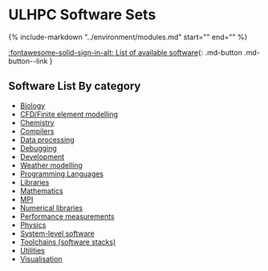 # ULHPC Software Sets

{%
   include-markdown "../environment/modules.md"
   start="<!--swsets-versionning-start-->"
   end="<!--swsets-versionning-end-->"
%}

[:fontawesome-solid-sign-in-alt: List of available software](../software/swsets/all_softwares.md){: .md-button .md-button--link }

## Software List By category

- [Biology](../software/swsets/bio.md)
- [CFD/Finite element modelling](../software/swsets/cae.md)
- [Chemistry](../software/swsets/chem.md)
- [Compilers](../software/swsets/compiler.md)
- [Data processing](../software/swsets/data.md)
- [Debugging](../software/swsets/debugger.md)
- [Development](../software/swsets/devel.md)
- [Weather modelling](../software/swsets/geo.md)
- [Programming Languages](../software/swsets/lang.md)
- [Libraries](../software/swsets/lib.md)
- [Mathematics](../software/swsets/math.md)
- [MPI](../software/swsets/mpi.md)
- [Numerical libraries](../software/swsets/numlib.md)
- [Performance measurements](../software/swsets/perf.md)
- [Physics](../software/swsets/phys.md)
- [System-level software](../software/swsets/system.md)
- [Toolchains (software stacks)](../software/swsets/toolchain.md)
- [Utilities](../software/swsets/tools.md)
- [Visualisation](../software/swsets/vis.md)
